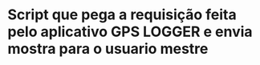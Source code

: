 # Script que pega a requisição feita pelo aplicativo GPS LOGGER e envia mostra para o usuario mestre